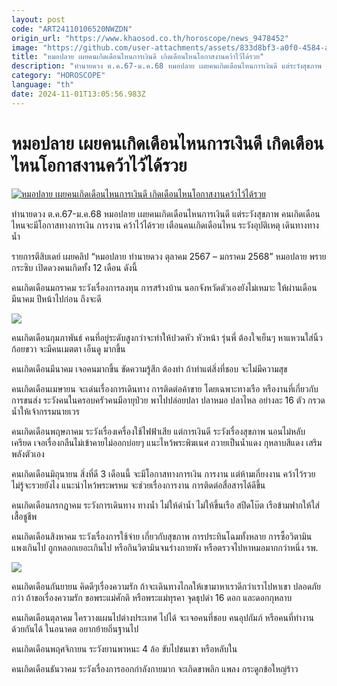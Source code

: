```yaml
---
layout: post
code: "ART24110106520NWZDN"
origin_url: "https://www.khaosod.co.th/horoscope/news_9478452"
image: "https://github.com/user-attachments/assets/833d8bf3-a0f0-4584-a315-a9fe3bb0c020"
title: "หมอปลาย เผยคนเกิดเดือนไหนการเงินดี เกิดเดือนไหนโอกาสงานคว้าไว้ได้รวย"
description: "ทำนายดวง ต.ค.67-ม.ค.68 หมอปลาย เผยคนเกิดเดือนไหนการเงินดี แต่ระวังสุขภาพ คนเกิดเดือนไหนจะมีโอกาสทางการเงิน การงาน คว้าไว้ได้รวย เตือนคนเกิดเดือนไหน"
category: "HOROSCOPE"
language: "th"
date: 2024-11-01T13:05:56.983Z
---
```


# หมอปลาย เผยคนเกิดเดือนไหนการเงินดี เกิดเดือนไหนโอกาสงานคว้าไว้ได้รวย

[![หมอปลาย เผยคนเกิดเดือนไหนการเงินดี เกิดเดือนไหนโอกาสงานคว้าไว้ได้รวย](https://www.khaosod.co.th/wpapp/uploads/2024/10/mplaiatten3m2810679998.jpg "หมอปลาย เผยคนเกิดเดือนไหนการเงินดี เกิดเดือนไหนโอกาสงานคว้าไว้ได้รวย")](https://www.khaosod.co.th/wpapp/uploads/2024/10/mplaiatten3m2810679998.jpg)

ทำนายดวง ต.ค.67-ม.ค.68 หมอปลาย เผยคนเกิดเดือนไหนการเงินดี แต่ระวังสุขภาพ คนเกิดเดือนไหนจะมีโอกาสทางการเงิน การงาน คว้าไว้ได้รวย เตือนคนเกิดเดือนไหน ระวังอุบัติเหตุ เดินทางทางน้ำ

รายการตีสิบเดย์ เผยคลิป “หมอปลาย ทำนายดวง ตุลาคม 2567 – มกราคม 2568” หมอปลาย พรายกระซิบ เปิดดวงคนเกิดทั้ง 12 เดือน ดังนี้

คนเกิดเดือนมกราคม ระวังเรื่องการลงทุน การสร้างบ้าน นอกจังหวัดตัวเองยังไม่เหมาะ ให้ผ่านเดือนมีนาคม ปีหน้าไปก่อน ถึงจะดี

[![](https://www.khaosod.co.th/wpapp/uploads/2024/10/mplaiatten3m2810673.jpg)](https://www.khaosod.co.th/wpapp/uploads/2024/10/mplaiatten3m2810673.jpg)

คนเกิดเดือนกุมภาพันธ์ คนที่อยู่ระดับสูงกว่าจะทำให้ปวดหัว หัวหน้า รุ่นพี่ ต้องใจเย็นๆ หาแหวนใส่นิ้วก้อยขวา จะมีคนเมตตา เอ็นดู มากขึ้น

คนเกิดเดือนมีนาคม เจอคนมากขึ้น ขัดความรู้สึก ต้องทำ ถ้าทำแต่สิ่งที่ชอบ จะไม่มีความสุข

คนเกิดเดือนเมษายน จะเด่นเรื่องการเดินทาง การติดต่อค้าขาย โดยเฉพาะทางเรือ หรืองานที่เกี่ยวกับการขนส่ง ระวังคนในครอบครัวคนมีอายุป่วย พาไปปล่อยปลา ปลาหมอ ปลาไหล อย่างละ 16 ตัว กรวดน้ำให้เจ้ากรรมนายเวร

คนเกิดเดือนพฤษภาคม ระวังเรื่องเครื่องใช้ไฟฟ้าเสีย แต่การเงินดี ระวังเรื่องสุขภาพ นอนไม่หลับ เครียด เจอเรื่องกลืนไม่เข้าคายไม่ออกบ่อยๆ แนะไหว้พระพิฆเนศ ถวายเป็นน้ำแดง กุหลาบสีแดง เสริมพลังตัวเอง

คนเกิดเดือนมิถุนายน สิ่งที่ดี 3 เดือนนี้ จะมีโอกาสทางการเงิน การงาน แต่ห้ามเกี่ยงงาน คว้าไว้รวยไม่รู้จะรวยยังไง แนะนำไหว้พระพรหม จะช่วยเรื่องการงาน การติดต่อสื่อสารได้ดีขึ้น

คนเกิดเดือนกรกฎาคม ระวังการเดินทาง ทางน้ำ ไม่ให้ดำน้ำ ไม่ให้ขึ้นเรือ สปีดโบ๊ต เรือข้ามฟากให้ใส่เสื้อชูชีพ

คนเกิดเดือนสิงหาคม ระวังเรื่องการใช้จ่าย เกี่ยวกับสุขภาพ การประทินโฉมทั้งหลาย การซื้อวิตามิน แพงเกินไป ถูกหลอกเยอะเกินไป หรือกินวิตามินจนร่างกายพัง หรือตรวจไปหาหมอมากกว่าหนึ่ง รพ.

[![](https://www.khaosod.co.th/wpapp/uploads/2024/10/mplaiatten3m2810672.jpg)](https://www.khaosod.co.th/wpapp/uploads/2024/10/mplaiatten3m2810672.jpg)

คนเกิดเดือนกันยายน คิดดีๆเรื่องความรัก ถ้าจะเดินทางไกลให้เขามาหาเราดีกว่าเราไปหาเขา ปลอดภัยกว่า ถ้าขอเรื่องความรัก ขอพระแม่ศักติ หรือพระแม่ทุรคา จุดธุปดำ 16 ดอก และดอกกุหลาบ

คนเกิดเดือนตุลาคม ใครวางแผนไปต่างประเทศ ไปได้ จะเจอคนที่ชอบ คนอุปถัมภ์ หรือคนที่ทำงานด้วยกันได้ ในอนาคต อยากย้ายถิ่นฐานไป

คนเกิดเดือนพฤศจิกายน ระวังยานพาหนะ 4 ล้อ ขับไปชนเขา หรือหลับใน

คนเกิดเดือนธันวาคม ระวังเรื่องการออกกำลังกายมาก จะเกิดขาพลิก แพลง กระดูกข้อใหญ่ร้าว